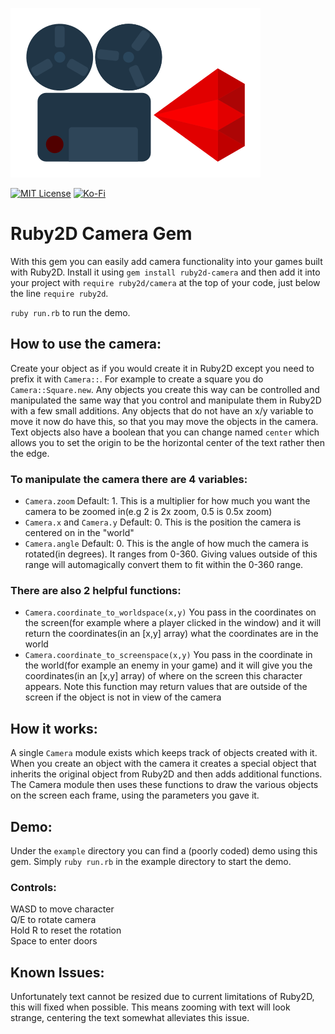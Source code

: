 ![ruby2d-camera logo](https://github.com/realtradam/ruby2d-camera/blob/master/assets/ruby2d-camera.png?raw=true)

[![MIT License](https://img.shields.io/github/license/realtradam/FelFlame?label=license&style=flat)](https://github.com/realtradam/FelFlame/blob/master/LICENSE)
[![Ko-Fi](https://img.shields.io/static/v1?message=Buy%20me%20a%20coffee&logo=kofi&labelColor=ff5e5b&color=434B57&logoColor=white&label=%20)](https://ko-fi.com/tradam)

# Ruby2D Camera Gem

With this gem you can easily add camera functionality into your games built with Ruby2D. Install it using `gem install ruby2d-camera` and then add it into your project with `require ruby2d/camera` at the top of your code, just below the line `require ruby2d`.

`ruby run.rb` to run the demo.

## How to use the camera:

Create your object as if you would create it in Ruby2D except you need to prefix it with `Camera::`. For example to create a square you do `Camera::Square.new`. Any objects you create this way can be controlled and manipulated the same way that you control and manipulate them in Ruby2D with a few small additions. Any objects that do not have an x/y variable to move it now do have this, so that you may move the objects in the camera. Text objects also have a boolean that you can change named `center` which allows you to set the origin to be the horizontal center of the text rather then the edge.

### To manipulate the camera there are 4 variables:

- `Camera.zoom` Default: 1. This is a multiplier for how much you want the camera to be zoomed in(e.g 2 is 2x zoom, 0.5 is 0.5x zoom)
- `Camera.x` and `Camera.y` Default: 0. This is the position the camera is centered on in the "world"
- `Camera.angle` Default: 0. This is the angle of how much the camera is rotated(in degrees). It ranges from 0-360. Giving values outside of this range will automagically convert them to fit within the 0-360 range.

### There are also 2 helpful functions:

- `Camera.coordinate_to_worldspace(x,y)` You pass in the coordinates on the screen(for example where a player clicked in the window) and it will return the coordinates(in an [x,y] array) what the coordinates are in the world
- `Camera.coordinate_to_screenspace(x,y)` You pass in the coordinate in the world(for example an enemy in your game) and it will give you the coordinates(in an [x,y] array) of where on the screen this character appears. Note this function may return values that are outside of the screen if the object is not in view of the camera

## How it works:

A single `Camera` module exists which keeps track of objects created with it. When you create an object with the camera it creates a special object that inherits the original object from Ruby2D and then adds additional functions. The Camera module then uses these functions to draw the various objects on the screen each frame, using the parameters you gave it.

## Demo:

Under the `example` directory you can find a (poorly coded) demo using this gem. Simply `ruby run.rb` in the example directory to start the demo.

### Controls:

WASD to move character  
Q/E to rotate camera  
Hold R to reset the rotation  
Space to enter doors

## Known Issues:

Unfortunately text cannot be resized due to current limitations of Ruby2D, this will fixed when possible. This means zooming with text will look strange, centering the text somewhat alleviates this issue.
